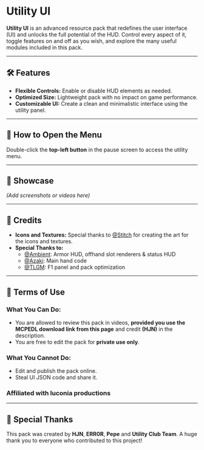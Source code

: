 # Utility UI  

**Utility UI** is an advanced resource pack that redefines the user interface (UI) and unlocks the full potential of the HUD. Control every aspect of it, toggle features on and off as you wish, and explore the many useful modules included in this pack.  

---

## 🛠️ Features  
- **Flexible Controls:** Enable or disable HUD elements as needed.  
- **Optimized Size:** Lightweight pack with no impact on game performance.  
- **Customizable UI:** Create a clean and minimalistic interface using the utility panel.  

---

## 📖 How to Open the Menu  
Double-click the **top-left button** in the pause screen to access the utility menu.  

---

## 🎥 Showcase  
*(Add screenshots or videos here)*  

---

## 🎨 Credits  
- **Icons and Textures:** Special thanks to [@Stitch](https://www.curseforge.com/minecraft/texture-packs/faithless) for creating the art for the icons and textures.  
- **Special Thanks to:**  
  - [@Ambient](https://mcpedl.com/user/ambientturtle/): Armor HUD, offhand slot renderers & status HUD  
  - [@Azaki](#): Main hand code  
  - [@TLGM](https://mcpedl.com/user/real_tlgm/): F1 panel and pack optimization  

---

## 📜 Terms of Use  
### What You **Can** Do:  
- You are allowed to review this pack in videos, **provided you use the MCPEDL download link from this page** and credit **(HJN)** in the description.  
- You are free to edit the pack for **private use only**.  

### What You **Cannot** Do:  
- Edit and publish the pack online.  
- Steal UI JSON code and share it.

### Affiliated with luconia productions

---

## 🤝 Special Thanks  
This pack was created by **HJN**, **ERR0R**, **Pepe** and **Utility Club Team**. A huge thank you to everyone who contributed to this project!  
